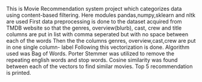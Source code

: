 This is Movie Recommendation system project which categorizes data using content-based filtering.
Here modules pandas,numpy,sklearn and nltk are used
First data preprocessing is done to the dataset acquired from TMDB website so that the genres, overview(blurb), cast, crew and title columns are put in list with comma seperated but with no space between each of the words
Then the the columns genres, overview,cast,crew are put in one single column- label 
Following this vectorization is done. Algorithm used was Bag of Words.
Porter Stemmer was utilized to remove the repeating english words and stop words.
Cosine similarity was found between each of the vectors to find similar movies.
Top 5 recommendation is printed.
